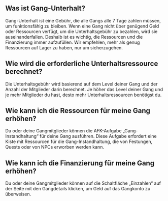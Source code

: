 ## Was ist Gang-Unterhalt?

Gang-Unterhalt ist eine Gebühr, die alle Gangs alle 7 Tage zahlen müssen, um funktionsfähig zu bleiben. Wenn eine Gang nicht über genügend Geld oder Ressourcen verfügt, um die Unterhaltsgebühr zu bezahlen, wird sie auseinanderfallen. Deshalb ist es wichtig, die Ressourcen und die Finanzierung immer aufzufüllen. Wir empfehlen, mehr als genug Ressourcen auf Lager zu haben, nur um sicherzugehen.

## Wie wird die erforderliche Unterhaltsressource berechnet?

Die Unterhaltsgebühr wird basierend auf dem Level deiner Gang und der Anzahl der Mitglieder darin berechnet. Je höher das Level deiner Gang und je mehr Mitglieder du hast, desto mehr Unterhaltsressourcen benötigst du.

## Wie kann ich die Ressourcen für meine Gang erhöhen?

Du oder deine Gangmitglieder können die AFK-Aufgabe „Gang-Instandhaltung“ für deine Gang ausführen. Diese Aufgabe erfordert eine Kiste mit Ressourcen für die Gang-Instandhaltung, die von Festungen, Quests oder von NPCs erworben werden kann.

## Wie kann ich die Finanzierung für meine Gang erhöhen?

Du oder deine Gangmitglieder können auf die Schaltfläche „Einzahlen“ auf der Seite mit den Gangdetails klicken, um Geld auf das Gangkonto zu überweisen.
